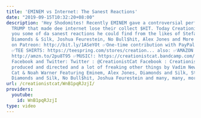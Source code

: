 ```yaml
---
title: 'EMINEM vs Internet: The Sanest Reactions'
date: "2019-09-15T10:32:20+08:00"
description: 'Hey Shodomites! Recently EMINEM gave a controversial performance about
  TRUMP that made dee internet lose their collect $HIT. Today Creationist Cat gives
  you some of da sanest reactions he could find from the likes of Stefan Molyneux,
  Diamonds & Silk, Joshua Feurestein, No Bull$hit, Alex Jones and More! ✅Support CreationistCat
  on Patreon: http://bit.ly/1ASeYOt ✅One-time contribution with PayPal: http://bit.ly/1eQR4sR
  ✅TEE SHIRTS: https://teespring.com/stores/creation... also: ✅AMAZON AFFILLIATE LINK:
  http://amzn.to/2pu8T95 ✅MUSIC!: https://creationistcat.bandcamp.com/ Stalk me on
  Facebook and Twitter: Twitter : @CreationistCat Facebook : CreationistCat Written,
  produced and directed and a lot of freaking other things by Vadim Newquist, Creationist
  Cat & Noah Warner Featuring Eminem, Alex Jones, Diamonds and Silk, Stefan Molyneux,
  Diamonds and Silk, No Bull$hit, Joshua Feurestein and many, many, more.'
url: /creationistcat/WnB1pqRJzjI/
providers:
  youtube:
    id: WnB1pqRJzjI
type: video
---
```

